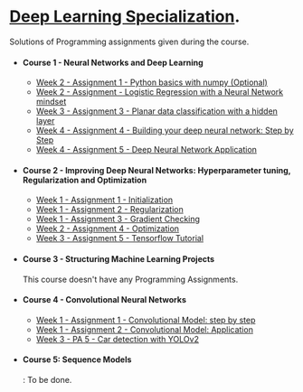 
# [Deep Learning Specialization](https://www.coursera.org/specializations/deep-learning).

Solutions of Programming assignments given during the course.

- #### Course 1 - Neural Networks and Deep Learning
	- [Week 2 - Assignment 1 - Python basics with numpy (Optional) ](https://github.com/abhijais04/Deep-Learning-Coursera/blob/master/Neural%20Networks%20And%20Deep%20Learning/Week2/Python%2BBasics%2BWith%2BNumpy%2Bv3.ipynb)
	- [Week 2 - Assignment - Logistic Regression with a Neural Network mindset](https://github.com/abhijais04/Deep-Learning-Coursera/blob/master/Neural%20Networks%20And%20Deep%20Learning/Week2/Logistic%2BRegression%2Bwith%2Ba%2BNeural%2BNetwork%2Bmindset%2Bv5.ipynb) 
	- [Week 3 - Assignment 3 - Planar data classification with a hidden layer](https://github.com/abhijais04/Deep-Learning-Coursera/blob/master/Neural%20Networks%20And%20Deep%20Learning/Week3/Planar%2Bdata%2Bclassification%2Bwith%2Bone%2Bhidden%2Blayer%2Bv5.ipynb)
	- [Week 4 - Assignment 4 - Building your deep neural network: Step by Step](https://github.com/abhijais04/Deep-Learning-Coursera/blob/master/Neural%20Networks%20And%20Deep%20Learning/Week4/Building%2Byour%2BDeep%2BNeural%2BNetwork%2B-%2BStep%2Bby%2BStep%2Bv8.ipynb)
	- [Week 4 - Assignment 5 - Deep Neural Network Application](https://github.com/abhijais04/Deep-Learning-Coursera/blob/master/Neural%20Networks%20And%20Deep%20Learning/Week4/Deep%2BNeural%2BNetwork%2B-%2BApplication%2Bv8.ipynb)


- #### Course 2 - Improving Deep Neural Networks: Hyperparameter tuning, Regularization and Optimization
	- [Week 1 - Assignment 1 - Initialization](https://github.com/abhijais04/Deep-Learning-Coursera/blob/master/Improving%20Deep%20Neural%20Networks:%20Hyperparameter%20tuning%2C%20Regularization%20and%20Optimization/Week1/Initialization.ipynb)
	- [Week 1 - Assignment 2 - Regularization](https://github.com/abhijais04/Deep-Learning-Coursera/blob/master/Improving%20Deep%20Neural%20Networks:%20Hyperparameter%20tuning%2C%20Regularization%20and%20Optimization/Week1/Regularization%2B-%2Bv2.ipynb)
	- [Week 1 - Assignment 3 - Gradient Checking](https://github.com/abhijais04/Deep-Learning-Coursera/blob/master/Improving%20Deep%20Neural%20Networks:%20Hyperparameter%20tuning%2C%20Regularization%20and%20Optimization/Week1/Gradient%2BChecking%2Bv1.ipynb)
	- [Week 2 - Assignment 4 - Optimization](https://github.com/abhijais04/Deep-Learning-Coursera/blob/master/Improving%20Deep%20Neural%20Networks:%20Hyperparameter%20tuning%2C%20Regularization%20and%20Optimization/Week2/Optimization%2Bmethods.ipynb)
	- [Week 3 - Assignment 5 - Tensorflow Tutorial](https://github.com/abhijais04/Deep-Learning-Coursera/blob/master/Improving%20Deep%20Neural%20Networks:%20Hyperparameter%20tuning%2C%20Regularization%20and%20Optimization/week3/Tensorflow%2BTutorial.ipynb)
- #### Course 3 - Structuring Machine Learning Projects
	This course doesn't have any Programming Assignments.
	
- #### Course 4 - Convolutional Neural Networks
	- [Week 1 - Assignment 1 - Convolutional Model: step by step](https://github.com/abhijais04/Deep-Learning-Coursera/blob/master/Convolutional%20Neural%20Networks/week1/Convolution%2Bmodel%2B-%2BStep%2Bby%2BStep%2B-%2Bv2.ipynb)
	- [Week 1 - Assignment 2 - Convolutional Model: Application](https://github.com/abhijais04/Deep-Learning-Coursera/blob/master/Convolutional%20Neural%20Networks/week1/Convolution%2Bmodel%2B-%2BApplication%2B-%2Bv1.ipynb)
	- [Week 3 - PA 5 - Car detection with YOLOv2](https://github.com/abhijais04/Deep-Learning-Coursera/blob/master/Convolutional%20Neural%20Networks/week3/Autonomous%2Bdriving%2Bapplication%2B-%2BCar%2Bdetection%2B-%2Bv3.ipynb)

- #### Course 5: Sequence Models
     : To be done.
 
